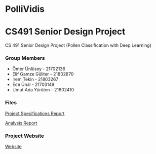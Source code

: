 # PolliVidis
# CS491 Senior Design Project

CS 491 Senior Design Project (Pollen Classification with Deep Learning)

### Group Members
  - Ömer Ünlüsoy 	        - 21702136  
  - Elif Gamze Güliter    - 21802870  
  - İrem Tekin		        - 21803267  
  - Ece Ünal			        - 21703149 
  - Umut Ada Yürüten		  - 21802410 

### Files
[Project Specifications Report](https://github.com/omerunlusoy/PolliVidis-Neural-Pollen-Classification/blob/main/Reports/Specification.pdf)

[Analysis Report](https://github.com/omerunlusoy/PolliVidis-Neural-Pollen-Classification/blob/main/Reports/Analysis_Report.pdf)

### Project Website
[Website](https://omerunlusoy.github.io/PolliVidis-Neural-Pollen-Classification/)

